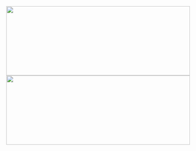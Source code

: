 <img height="185px" width="490px" align="top" src="[https://github-readme-stats.vercel.app/api?username=GromRibeiro&show_icons=true)"/>
<img height="185px" width="490px" align="" src="
https://github-readme-stats.vercel.app/api/top-langs/?username=karanalpe&layout=compact)](https://github.com/anuraghazra/github-readme-stats)"/>

